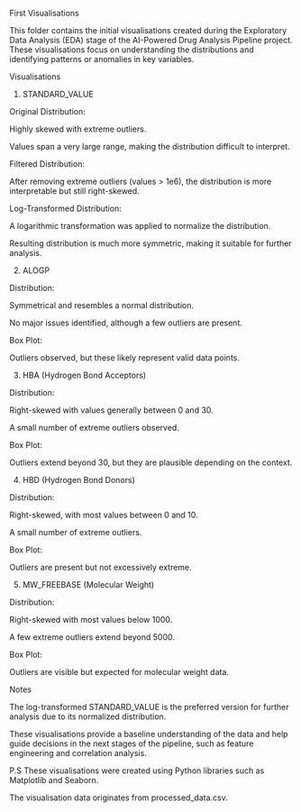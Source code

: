 First Visualisations

This folder contains the initial visualisations created during the Exploratory Data Analysis (EDA) stage of the AI-Powered Drug Analysis Pipeline project. These visualisations focus on understanding the distributions and identifying patterns or anomalies in key variables.

Visualisations

1. STANDARD_VALUE

Original Distribution:

Highly skewed with extreme outliers.

Values span a very large range, making the distribution difficult to interpret.

Filtered Distribution:

After removing extreme outliers (values > 1e6), the distribution is more interpretable but still right-skewed.

Log-Transformed Distribution:

A logarithmic transformation was applied to normalize the distribution.

Resulting distribution is much more symmetric, making it suitable for further analysis.

2. ALOGP

Distribution:

Symmetrical and resembles a normal distribution.

No major issues identified, although a few outliers are present.

Box Plot:

Outliers observed, but these likely represent valid data points.

3. HBA (Hydrogen Bond Acceptors)

Distribution:

Right-skewed with values generally between 0 and 30.

A small number of extreme outliers observed.

Box Plot:

Outliers extend beyond 30, but they are plausible depending on the context.

4. HBD (Hydrogen Bond Donors)

Distribution:

Right-skewed, with most values between 0 and 10.

A small number of extreme outliers.

Box Plot:

Outliers are present but not excessively extreme.

5. MW_FREEBASE (Molecular Weight)

Distribution:

Right-skewed with most values below 1000.

A few extreme outliers extend beyond 5000.

Box Plot:

Outliers are visible but expected for molecular weight data.

Notes

The log-transformed STANDARD_VALUE is the preferred version for further analysis due to its normalized distribution.

These visualisations provide a baseline understanding of the data and help guide decisions in the next stages of the pipeline, such as feature engineering and correlation analysis.

P.S These visualisations were created using Python libraries such as Matplotlib and Seaborn.

The visualisation data originates from processed_data.csv.
